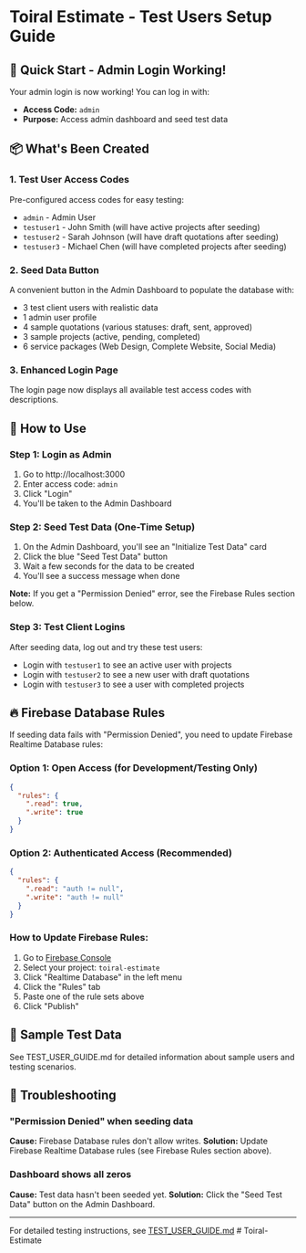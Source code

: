 # Toiral Estimate - Test Users Setup Guide

## 🎉 Quick Start - Admin Login Working!

Your admin login is now working! You can log in with:
- **Access Code:** `admin`
- **Purpose:** Access admin dashboard and seed test data

## 📦 What's Been Created

### 1. Test User Access Codes
Pre-configured access codes for easy testing:
- `admin` - Admin User
- `testuser1` - John Smith (will have active projects after seeding)
- `testuser2` - Sarah Johnson (will have draft quotations after seeding)
- `testuser3` - Michael Chen (will have completed projects after seeding)

### 2. Seed Data Button
A convenient button in the Admin Dashboard to populate the database with:
- 3 test client users with realistic data
- 1 admin user profile
- 4 sample quotations (various statuses: draft, sent, approved)
- 3 sample projects (active, pending, completed)
- 6 service packages (Web Design, Complete Website, Social Media)

### 3. Enhanced Login Page
The login page now displays all available test access codes with descriptions.

## 🚀 How to Use

### Step 1: Login as Admin
1. Go to http://localhost:3000
2. Enter access code: `admin`
3. Click "Login"
4. You'll be taken to the Admin Dashboard

### Step 2: Seed Test Data (One-Time Setup)
1. On the Admin Dashboard, you'll see an "Initialize Test Data" card
2. Click the blue "Seed Test Data" button
3. Wait a few seconds for the data to be created
4. You'll see a success message when done

**Note:** If you get a "Permission Denied" error, see the Firebase Rules section below.

### Step 3: Test Client Logins
After seeding data, log out and try these test users:
- Login with `testuser1` to see an active user with projects
- Login with `testuser2` to see a new user with draft quotations
- Login with `testuser3` to see a user with completed projects

## 🔥 Firebase Database Rules

If seeding data fails with "Permission Denied", you need to update Firebase Realtime Database rules:

### Option 1: Open Access (for Development/Testing Only)
```json
{
  "rules": {
    ".read": true,
    ".write": true
  }
}
```

### Option 2: Authenticated Access (Recommended)
```json
{
  "rules": {
    ".read": "auth != null",
    ".write": "auth != null"
  }
}
```

### How to Update Firebase Rules:
1. Go to [Firebase Console](https://console.firebase.google.com/)
2. Select your project: `toiral-estimate`
3. Click "Realtime Database" in the left menu
4. Click the "Rules" tab
5. Paste one of the rule sets above
6. Click "Publish"

## 🧪 Sample Test Data

See TEST_USER_GUIDE.md for detailed information about sample users and testing scenarios.

## 🐛 Troubleshooting

### "Permission Denied" when seeding data
**Cause:** Firebase Database rules don't allow writes.
**Solution:** Update Firebase Realtime Database rules (see Firebase Rules section above).

### Dashboard shows all zeros
**Cause:** Test data hasn't been seeded yet.
**Solution:** Click the "Seed Test Data" button on the Admin Dashboard.

---

For detailed testing instructions, see [TEST_USER_GUIDE.md](./TEST_USER_GUIDE.md)
#   T o i r a l - E s t i m a t e  
 